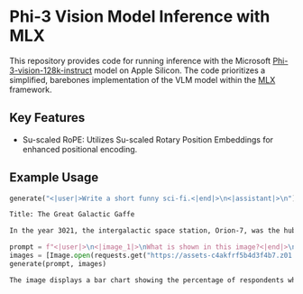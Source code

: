 # Phi-3 Vision Model Inference with MLX

This repository provides code for running inference with the Microsoft [Phi-3-vision-128k-instruct](https://huggingface.co/microsoft/Phi-3-vision-128k-instruct) model on Apple Silicon. The code prioritizes a simplified, barebones implementation of the VLM model within the [MLX](https://github.com/ml-explore/mlx/issues/12) framework. 

## Key Features

- Su-scaled RoPE: Utilizes Su-scaled Rotary Position Embeddings for enhanced positional encoding.

## Example Usage

```python
generate("<|user|>Write a short funny sci-fi.<|end|>\n<|assistant|>\n")
```

```zsh
Title: The Great Galactic Gaffe

In the year 3021, the intergalactic space station, Orion-7, was the hub of all space travel and exploration. The station was a bustling metropol
```

```python
prompt = f"<|user|>\n<|image_1|>\nWhat is shown in this image?<|end|>\n<|assistant|>\n"
images = [Image.open(requests.get("https://assets-c4akfrf5b4d3f4b7.z01.azurefd.net/assets/2024/04/BMDataViz_661fb89f3845e.png" , stream=True).raw)]
generate(prompt, images)
```

```zsh
The image displays a bar chart showing the percentage of respondents who agree with various statements about their preparedness for meetings. The chart has five vertical bars, each representing a different statement, with percentages ranging from 75% to 7
```